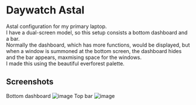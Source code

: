 # Daywatch Astal
Astal configuration for my primary laptop.   
I have a dual-screen model, so this setup consists a bottom dashboard and a bar.   
Normally the dashboard, which has more functions, would be displayed, but when a window is summoned at the bottom screen, the dashboard hides and the bar appears, maxmising space for the windows.   
I made this using the beautiful everforest palette.   
## Screenshots
Bottom dashboard
![image](https://github.com/user-attachments/assets/5c97f423-6d7c-4dcf-8cf8-87c369cbe3f2)
Top bar
![image](https://github.com/user-attachments/assets/37e6536f-85ae-41f4-af31-bdda0314c6ec)
